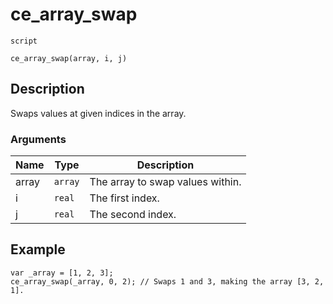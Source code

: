 # ce_array_swap
`script`
```gml
ce_array_swap(array, i, j)
```

## Description
Swaps values at given indices in the array.

### Arguments
| Name | Type | Description |
| ---- | ---- | ----------- |
| array | `array` | The array to swap values within. |
| i | `real` | The first index. |
| j | `real` | The second index. |

## Example
```gml
var _array = [1, 2, 3];
ce_array_swap(_array, 0, 2); // Swaps 1 and 3, making the array [3, 2, 1].
```